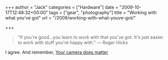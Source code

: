 +++
author = "Jack"
categories = ["Hardware"]
date = "2009-10-17T12:48:32+00:00"
tags = ["gear", "photography"]
title = "Working with what you&#039;ve got"
url = "/2009/working-with-what-youve-got/"

+++

> "If you're good&#8230;you learn to work with that you've got. It's just easier to work with stuff you're happy with." &#8212; Roger Hicks

I agree. And remember, [Your camera does matter](http://www.luminous-landscape.com/essays/Yes\_It\_Matters.shtml)